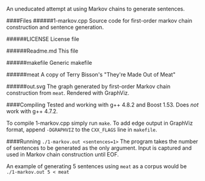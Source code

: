 An uneducated attempt at using Markov chains to generate sentences.

####Files
######1-markov.cpp
Source code for first-order markov chain construction and sentence generation.

######LICENSE
License file

######Readme.md
This file

######makefile
Generic makefile

######meat
A copy of Terry Bisson's "They're Made Out of Meat"

######out.svg
The graph generated by first-order Markov chain construction from `meat`.
Rendered with GraphViz.

####Compiling
Tested and working with g++ 4.8.2 and Boost 1.53.
Does *not* work with g++ 4.7.2.

To compile 1-markov.cpp simply run `make`.
To add edge output in GraphViz format, append `-DGRAPHVIZ` to the `CXX_FLAGS` line in `makefile`.

####Running
`./1-markov.out <sentences=1>`
The program takes the number of sentences to be generated as the only argument.
Input is captured and used in Markov chain construction until EOF.

An example of generating 5 sentences using `meat` as a corpus would be `./1-markov.out 5 < meat`
